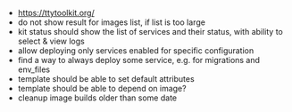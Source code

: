 - https://ttytoolkit.org/
- do not show result for images list, if list is too large
- kit status should show the list of services and their status, with ability to select & view logs
- allow deploying only services enabled for specific configuration
- find a way to always deploy some service, e.g. for migrations and env_files
- template should be able to set default attributes
- template should be able to depend on image?
- cleanup image builds older than some date